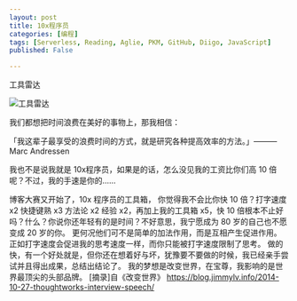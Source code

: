 ```yaml
---
layout: post
title: 10x程序员
categories: [编程]
tags: [Serverless, Reading, Aglie, PKM, GitHub, Diigo, JavaScript]
published: False

---
```


工具雷达

![工具雷达](/path/to/img.jpg "Optional title")

我们都想把时间浪费在美好的事物上，那我相信：

「我这辈子最享受的浪费时间的方式，就是研究各种提高效率的方法。」———Marc Andressen

我也不是说我就是 10x程序员，如果是的话，怎么没见我的工资比你们高 10 倍呢？不过，我的手速是你的……

博客大赛又开始了，10x 程序员的工具箱， 你觉得我不会比你快 10 倍？打字速度 x2 快捷键熟 x3 方法论 x2 经验 x2，再加上我的工具箱 x5，快 10 倍根本不止好吗？什么？你说你还年轻有的是时间？不好意思，我宁愿成为 80 岁的自己也不愿变成 20 岁的你。
更何况他们可不是简单的加法作用，而是互相产生促进作用。正如打字速度会促进我的思考速度一样，而你只能被打字速度限制了思考。
做的快，有一个好处就是，但你还在想着好与坏，犹豫要不要做的时候，我已经亲手尝试并且得出成果，总结出结论了。
我的梦想是改变世界，在宝尊，我影响的是世界最顶尖的头部品牌。
[摘录]自《改变世界》 https://blog.jimmylv.info/2014-10-27-thoughtworks-interview-speech/
